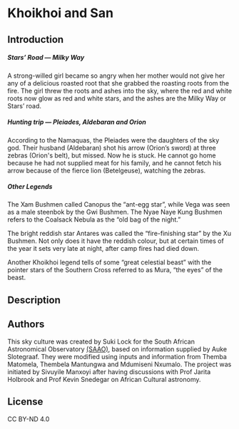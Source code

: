 # Khoikhoi and San

## Introduction

##### Stars&#8217; Road &mdash; Milky Way

A strong-willed girl became so angry when her mother would not give her any of a delicious roasted root that she grabbed the roasting roots from the fire. The girl threw the roots and ashes into the sky, where the red and white roots now glow as red and white stars, and the ashes are the Milky Way or Stars&#8217; road.

##### Hunting trip &mdash; Pleiades, Aldebaran and Orion

According to the Namaquas, the Pleiades were the daughters of the sky god. Their husband (Aldebaran) shot his arrow (Orion&#8217;s sword) at three zebras (Orion's belt), but missed. Now he is stuck. He cannot go home because he had not supplied meat for his family, and he cannot fetch his arrow because of the fierce lion (Betelgeuse), watching the zebras.

##### Other Legends

The Xam Bushmen called Canopus the &#8220;ant-egg star&#8221;, while Vega was seen as a male steenbok by the Gwi Bushmen. The Nyae Naye Kung Bushmen refers to the Coalsack Nebula as the &#8220;old bag of the night.&#8221;

 The bright reddish star Antares was called the &#8220;fire-finishing star&#8221; by the Xu Bushmen. Not only does it have the reddish colour, but at certain times of the year it sets very late at night, after camp fires had died down.

 Another Khoikhoi legend tells of some &#8220;great celestial beast&#8221; with the pointer stars of the Southern Cross referred to as Mura, &#8220;the eyes&#8221; of the beast.

## Description

## Authors

This sky culture was created by Suki Lock for the South African Astronomical Observatory [(SAAO)](http://www.saao.ac.za/), based on information supplied by Auke Slotegraaf. They were modified using inputs and information from Themba Matomela, Thembela Mantungwa and Mdumiseni Nxumalo. The project was initiated by Sivuyile Manxoyi after having discussions with Prof Jarita Holbrook and Prof Kevin Snedegar on African Cultural astronomy.

## License

CC BY-ND 4.0
